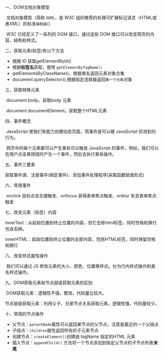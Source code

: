 一、DOM文档对象模型

​	文档对象模型（简称 `DOM`），是 W3C 组织推荐的处理可扩展标记语言（HTML或者XML）的标准`编程接口`

​	W3C 已经定义了一系列的 DOM 接口，通过这些 DOM 接口可以改变网页的内容、结构和样式。

二、获取元素(标签)有以下方法

- 根据 ID 获取getElementByld()
- 根据**标签名**获取，使用 `getElementByTagName()`
- getElementsByClassName()，根据类名返回元素对象合集
- document.querySelector(),根据指定选择器返回`第一个元素`对象

三、获取特殊元素

​	document.body，获取body 元素

​	document.documentElement，获取整个HTML元素

四、事件概念

​	JavaScript 使我们有能力创建动态页面，而事件是可以被 JavaScript 侦测到的行为。

​	网页中的每个元素都可以产生某些可以触发 JavaScript 的事件，例如，我们可以在用户点击某按钮时产生一个事件，然后去执行某些操作。

五、事件三要素

​	获取事件源、注册事件(绑定事件)、添加事件处理程序(采取函数赋值形式)

六、常用事件

​	onclick   鼠标点击左键触发、onfocus   获得表单焦点触发、onblur   失去表单焦点触发

七、改变元素（标签）内容

​	innerText：从起始位置到终止位置的内容，但它去除html标签，同时空格和换行也会去掉。

​	innerHTML：起始位置到终止位置的全部内容，包括HTML标签，同时保留空格和换行

八、改变样式属性操作

​	我们可以通过 JS 修改元素的大小、颜色、位置等样式。分为行内样式操作和类名样式操作。

九、DOM获取元素和节点层级获取元素的区别

​	DOM获取元素：逻辑性不强，繁琐，代码量比较大。

​	节点层级获取元素：利用父子、兄弟节点关系获取元素，逻辑性强，代码量较少。

十、常用的节点操作

- 父节点：`parentNode`属性可以返回某节点的父节点，注意是最近的一个父结点
- 子结点：`children`属性返回所有的子元素节点
- 创建节点：`createElement()`创建由 tagName 指定的HTML 元素
- 插入节点：`appendChild()` 方法将一个节点添加到指定父节点的子节点列表**末尾**